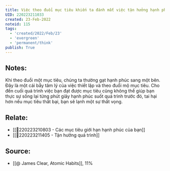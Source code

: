 ```yaml
---
title: Việc theo đuổi mục tiêu khiến ta đánh mất việc tận hưởng hạnh phúc quá trình
UID: 220223211033
created: 23-Feb-2022
noteid: 115
tags:
  - 'created/2022/Feb/23'
  - 'evergreen'
  - 'permanent/think'
publish: True
---
```

## Notes:
Khi theo đuổi một mục tiêu, chúng ta thường gạt hạnh phúc sang một bên. Đây là một cái bẫy tâm lý của việc thiết lập  và theo đuổi mộ mục tiêu. Cho đến cuối quá trình việc bạn đạt được mục tiêu cũng không thể giúp bạn thực sự sống lại từng phút giây hạnh phúc suốt quá trình trước đó, tai hại hơn nếu mục tiêu thất bại, bạn sẽ lạnh một sự thất vọng.

## Relate:
- [[💬220223210803 - Các mục tiêu giới hạn hạnh phúc của bạn]]
- [[💬220223211405 - Tận hưởng quá trình]]

## Source:
- [[@ James Clear, Atomic Habits]], 11%




